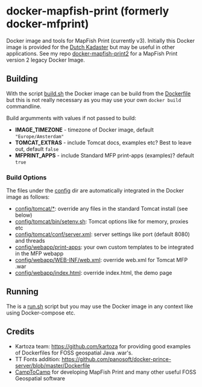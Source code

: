 # docker-mapfish-print (formerly docker-mfprint)

Docker image and tools for MapFish Print (currently v3).
Initially this Docker image is provided for the [Dutch Kadaster](http://www.kadaster.nl)
but may be useful in other applications.
See my repo [docker-mapfish-print2](https://github.com/justb4/docker-mapfish-print2) for 
a MapFish Print version 2 legacy Docker Image.


## Building

With the script [build.sh](build.sh) the Docker image can be build
from the [Dockerfile](Dockerfile) but this is not really necessary as
you may use your own ``docker build`` commandline.

Build argumments with values if not passed to build:

- **IMAGE_TIMEZONE** - timezone of Docker image, default ``"Europe/Amsterdam"``
- **TOMCAT_EXTRAS** - include Tomcat docs, examples etc? Best to leave out, default ``false``
- **MFPRINT_APPS** - include Standard MFP print-apps (examples)? default ``true``

### Build Options

The files under the  [config](config) dir are automatically integrated in the Docker image as follows:

- [config/tomcat/*](config/tomcat): override any files in the standard Tomcat install (see below)
- [config/tomcat/bin/setenv.sh](config/tomcat/bin/setenv.sh): Tomcat options like for memory, proxies etc
- [config/tomcat/conf/server.xml](config/tomcat/bin/setenv.sh): server settings like port (default 8080) and threads
- [config/webapp/print-apps](config/webapp/print-apps): your own custom templates to be integrated in the MFP webapp
- [config/webapp/WEB-INF/web.xml](config/webapp/WEB-INF/web.xml): override web.xml for Tomcat MFP .war
- [config/webapp/index.html](config/webapp/index.html): override index.html, the demo page

## Running

The is a [run.sh](run.sh) script but you may use the Docker image in any context like
using Docker-compose etc.

## Credits

* Kartoza team: https://github.com/kartoza for providing good examples of Dockerfiles for FOSS geospatial Java .war's.
* TT Fonts addition: https://github.com/panosoft/docker-prince-server/blob/master/Dockerfile
* [CampToCamp](https://www.camptocamp.com/) for developing MapFish Print and many other useful FOSS Geospatial software

